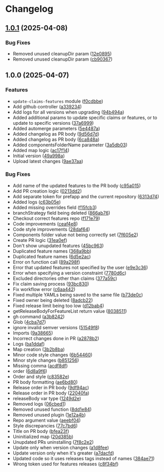 # Changelog

## [1.0.1](https://github.com/prefapp/daggerverse/compare/update-claims-features-v1.0.0...update-claims-features-v1.0.1) (2025-04-08)


### Bug Fixes

* Removed unused cleanupDir param ([12e0895](https://github.com/prefapp/daggerverse/commit/12e0895237533f6a54ae790240646f2a649d5f52))
* Removed unused cleanupDir param ([cb90367](https://github.com/prefapp/daggerverse/commit/cb90367477e08cad22598323d5c1e42701faa4e8))

## 1.0.0 (2025-04-07)


### Features

* `update-claims-features` module ([f0cdbbe](https://github.com/prefapp/daggerverse/commit/f0cdbbe997492678031d8dd7f2efea46a2b5178a))
* Add github controller ([a339234](https://github.com/prefapp/daggerverse/commit/a339234803a157743ae36dcfad536d2dc194602b))
* Add logs for all versions when upgrading ([94b494a](https://github.com/prefapp/daggerverse/commit/94b494ae2a735458ee4ae5819ef29a5e9f43349b))
* Added additional params to update specific claims or features, or to update to specific versions ([37a6999](https://github.com/prefapp/daggerverse/commit/37a6999dcc859f195a2da77124a184f68d2da5b1))
* Added automerge parameters ([5e4487a](https://github.com/prefapp/daggerverse/commit/5e4487adce5bcf2a31f7675ac32c469aef8fd2c4))
* Added changelog as PR body ([9d56d7d](https://github.com/prefapp/daggerverse/commit/9d56d7d6beb7d6002f35119bf3f5144944003e6d))
* Added changelog as PR body ([6ca848a](https://github.com/prefapp/daggerverse/commit/6ca848a9a2f9a2c1fb76b42a532aab0ca25163d9))
* Added componentsFolderName parameter ([3a5db03](https://github.com/prefapp/daggerverse/commit/3a5db03818830eaa154d5b6480e143a36e9a958d))
* Added map logic ([ac17f14](https://github.com/prefapp/daggerverse/commit/ac17f14ff9c11d2b64bb431db07804ce21fc1a0f))
* Initial version ([49a998a](https://github.com/prefapp/daggerverse/commit/49a998af8dfdf7c91611026f55887f227843954f))
* Upload latest changes ([9ae37aa](https://github.com/prefapp/daggerverse/commit/9ae37aa437afb5f1a29d62869f2557b7a68a8ec9))


### Bug Fixes

* Add name of the updated features to the PR body ([c95a015](https://github.com/prefapp/daggerverse/commit/c95a015b4f5ad37dffd39e8d703fa71e027052b8))
* Add PR creation logic ([0213dd2](https://github.com/prefapp/daggerverse/commit/0213dd2b2f1a50af8185b003031c5fc5155021e5))
* Add separate token for prefapp and the current repository ([6313d74](https://github.com/prefapp/daggerverse/commit/6313d74cea17bfeb57066cdb034a180ac3ff10ea))
* Added logs ([c63b05e](https://github.com/prefapp/daggerverse/commit/c63b05e290fe1cf6a317bc47d684311e632adfad))
* Added missing overrides field ([f15fcb3](https://github.com/prefapp/daggerverse/commit/f15fcb3773f96b5ca8ed526decb092c6e987962e))
* branchStrategy field being deleted ([866ab76](https://github.com/prefapp/daggerverse/commit/866ab76c0ce98a7c1599aed7a29c3009cc20c331))
* Checkout correct features repo ([f171e79](https://github.com/prefapp/daggerverse/commit/f171e79dff242813b23193085be50042b84394e4))
* Code improvements ([ceaf4e8](https://github.com/prefapp/daggerverse/commit/ceaf4e812b52ac21c9b878f88ae787e2ef42d06a))
* Code style improvements ([28daf64](https://github.com/prefapp/daggerverse/commit/28daf64bc0b835e96e32dde63269a1145af01e93))
* Components folder value not being correctly set ([7f605e2](https://github.com/prefapp/daggerverse/commit/7f605e23e73619caa5a4531d44a9465cb1636776))
* Create PR logic ([31ea0ef](https://github.com/prefapp/daggerverse/commit/31ea0efdc11518ea97436522058a0980bfedc8b4))
* Don't show unupdated features ([45bc963](https://github.com/prefapp/daggerverse/commit/45bc963add54222acbda9b9a4091a9cb59c4b3b3))
* Duplicated feature names ([368a9bb](https://github.com/prefapp/daggerverse/commit/368a9bb6b74f3ebeeede0c485c90ba255ba75c86))
* Duplicated feature names ([6d5e2ac](https://github.com/prefapp/daggerverse/commit/6d5e2ac21fb9d58d52e891a63da6ecf10d0301b8))
* Error on function call ([89a298f](https://github.com/prefapp/daggerverse/commit/89a298f1bf64c14e0f93841dcdf4792a97518d13))
* Error that updated features not specified by the user ([e9e3c36](https://github.com/prefapp/daggerverse/commit/e9e3c36a99314569d73cb2df21b4a3d8e7ad6a35))
* Error when specifying a version constraint ([7780d6c](https://github.com/prefapp/daggerverse/commit/7780d6c1902baf31b04e1f4ecd6dc1874e35fae2))
* Excluded directories other than claims ([377a59c](https://github.com/prefapp/daggerverse/commit/377a59cb44a87733f6f0ada6abc45b54cbc15794))
* Fix claim saving process ([93bc830](https://github.com/prefapp/daggerverse/commit/93bc830c0bc978831ed0399511325086a648a1ec))
* Fix workflow error ([c6aa442](https://github.com/prefapp/daggerverse/commit/c6aa442ff0af57ef29f60fb94f9fcf29370bfe84))
* Fixed multiple YAMLs being saved to the same file ([b73de0c](https://github.com/prefapp/daggerverse/commit/b73de0c08e5869bfcf30efea4664d191dc5a3ba4))
* Fixed owner being deleted ([8adcb22](https://github.com/prefapp/daggerverse/commit/8adcb229e860af042ab753efde260d84c57c2974))
* Fixed release limit being too low ([d12bab4](https://github.com/prefapp/daggerverse/commit/d12bab49ddab9bb1b0bf5cd4839446d924a7af17))
* getReleaseBodyForFeatureList return value ([8038511](https://github.com/prefapp/daggerverse/commit/80385117d83856091fee3c294395678ece9ee1a5))
* gh command ([a3b8242](https://github.com/prefapp/daggerverse/commit/a3b82421fd7dada1090930042be7ca822858b10f))
* Glob ([4cba7d7](https://github.com/prefapp/daggerverse/commit/4cba7d706dc9849460e0137ee4af2cb3812fe092))
* ignore invalid semver versions ([51549f8](https://github.com/prefapp/daggerverse/commit/51549f8994bdcfa3001a700578a266165cdb25fa))
* Imports ([9a38665](https://github.com/prefapp/daggerverse/commit/9a386654b276b5f0f83d8bb560dfca557c74ae61))
* Incorrect changes done in PR ([a2878b2](https://github.com/prefapp/daggerverse/commit/a2878b244f110593c20e53d8311095ca2330e6d7))
* Logs ([ba1ddaf](https://github.com/prefapp/daggerverse/commit/ba1ddaf7229c7266e2555689eacea0137330360b))
* Map creation ([3b2b8ba](https://github.com/prefapp/daggerverse/commit/3b2b8bada1aae2468ccb500a0d2bcca27fe4e8df))
* Minor code style changes ([6b54460](https://github.com/prefapp/daggerverse/commit/6b54460d008e9f54eaeb3f273a5745aaae3a007a))
* Minor style changes ([b851256](https://github.com/prefapp/daggerverse/commit/b851256b2a2f356e4251fef4788aa5e3e49cf0ee))
* Missing comma ([acdf8df](https://github.com/prefapp/daggerverse/commit/acdf8df47d6aacd85155c3349fa310ab78cbd02c))
* order ([6d8a9f6](https://github.com/prefapp/daggerverse/commit/6d8a9f62606999db1dace4c4fdfa98102e48dcd7))
* Order and style ([c83582e](https://github.com/prefapp/daggerverse/commit/c83582e234b694136d70eb617889287a0a2050eb))
* PR body formatting ([ae6bd80](https://github.com/prefapp/daggerverse/commit/ae6bd80c9a35155a9b7929665858749c8b92dcf9))
* Release order in PR body ([9df94ac](https://github.com/prefapp/daggerverse/commit/9df94ac69069cc5d5cfda4047c9358a7f9f45e5c))
* Release order in PR body ([22040fa](https://github.com/prefapp/daggerverse/commit/22040fa8c7996250d0af9983f624f1a484919e4a))
* releaseBody var type ([1249d2e](https://github.com/prefapp/daggerverse/commit/1249d2e2139554b4b65a6dd0608b09d98cc2bea8))
* Removed logs ([06cbed1](https://github.com/prefapp/daggerverse/commit/06cbed137752d3546cfa69ba0e3bb6b414a10436))
* Removed unused function ([8dd1e84](https://github.com/prefapp/daggerverse/commit/8dd1e84a205257a6690ef9e50373f5a3934b07c7))
* Removed unused plugin ([1e12a4b](https://github.com/prefapp/daggerverse/commit/1e12a4b48da26e1715e43bf388635af9c14a16a5))
* Repo argument value ([aeebf04](https://github.com/prefapp/daggerverse/commit/aeebf0407fd89949afcdf1acfaab2201042aa412))
* Style discrepancies ([77c7bd6](https://github.com/prefapp/daggerverse/commit/77c7bd6dac2b30d0a0432b7542581ec5bffc4439))
* Title on PR body ([bfea23f](https://github.com/prefapp/daggerverse/commit/bfea23faf5ddde66d730922ce74a7d610fc4f28c))
* Uninitialized map ([20d385b](https://github.com/prefapp/daggerverse/commit/20d385b015066cbd9ce2648a19557c98b0ecc254))
* Unupdated PRs uninstalling ([7f8c2e2](https://github.com/prefapp/daggerverse/commit/7f8c2e24cf934f372e31daa0517e3736393a54ac))
* Update only when version changes ([a1d8fee](https://github.com/prefapp/daggerverse/commit/a1d8fee47f7e8f91d99641978c845ce3d3893616))
* Update version only when it's greater ([a7dacfd](https://github.com/prefapp/daggerverse/commit/a7dacfd54c94862d9b436e7ecf1494abd098b8ec))
* Updated code so it uses releases tags instead of names ([384ae71](https://github.com/prefapp/daggerverse/commit/384ae7185c49f034ef851e76f14c75c746212344))
* Wrong token used for features releases ([c8f34bf](https://github.com/prefapp/daggerverse/commit/c8f34bfe51974da117aafc222af62fa58b5bc7ea))

